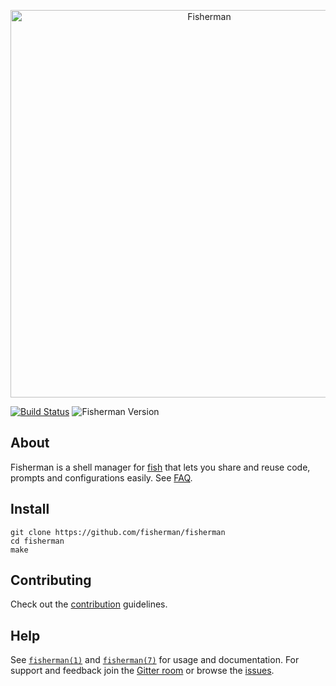 <p align="center">
  <a href="http://github.com/fisherman/fisherman">
    <img alt="Fisherman" width=620px  src="https://cloud.githubusercontent.com/assets/8317250/10865127/daa0e138-8044-11e5-91f9-f72228974552.png">
  </a>
</p>


[![Build Status][travis-badge]][travis-link]
![Fisherman Version][fisherman-version]

## About

Fisherman is a shell manager for [fish][fish] that lets you share and reuse code, prompts and configurations easily. See [FAQ][faq].

## Install

```fish
git clone https://github.com/fisherman/fisherman
cd fisherman
make
```

## Contributing

Check out the [contribution](CONTRIBUTING.md) guidelines.

## Help

See [`fisherman(1)`][fisherman-1] and [`fisherman(7)`][fisherman-7] for usage and documentation. For support and feedback join the [Gitter room][wharf] or browse the [issues][issues].


<!-- Links -->

[fish]:              https://github.com/fish-shell/fish-shell
[faq]:               https://github.com/fisherman/fisherman/wiki/FAQ
[issues]:            http://github.com/fisherman/fisherman/issues
[wharf]:             https://gitter.im/fisherman/wharf
[fisherman-1]:       man/man1/fisher.md
[fisherman-7]:       man/man7/fisher.md
[travis-link]:       https://travis-ci.org/fisherman/fisherman
[travis-badge]:      https://img.shields.io/travis/fisherman/fisherman.svg?style=flat-square
[fisherman-version]: https://img.shields.io/badge/fisherman-v0.1.0-00B9FF.svg?style=flat-square
